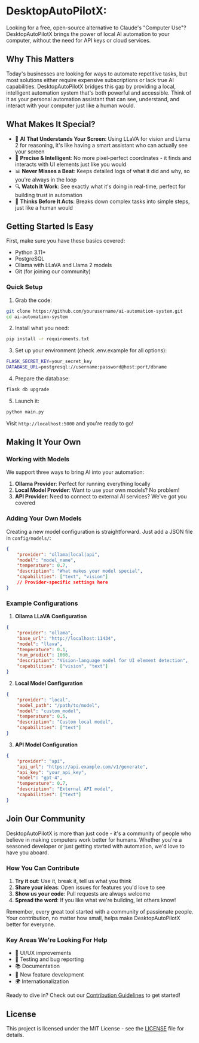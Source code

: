 # DesktopAutoPilotX: 

Looking for a free, open-source alternative to Claude's "Computer Use"? DesktopAutoPilotX brings the power of local AI automation to your computer, without the need for API keys or cloud services.

## Why This Matters

Today's businesses are looking for ways to automate repetitive tasks, but most solutions either require expensive subscriptions or lack true AI capabilities. DesktopAutoPilotX bridges this gap by providing a local, intelligent automation system that's both powerful and accessible. Think of it as your personal automation assistant that can see, understand, and interact with your computer just like a human would.

## What Makes It Special?

- 🤖 **AI That Understands Your Screen**: Using LLaVA for vision and Llama 2 for reasoning, it's like having a smart assistant who can actually see your screen
- 🎯 **Precise & Intelligent**: No more pixel-perfect coordinates - it finds and interacts with UI elements just like you would
- 📊 **Never Misses a Beat**: Keeps detailed logs of what it did and why, so you're always in the loop
- 🔍 **Watch It Work**: See exactly what it's doing in real-time, perfect for building trust in automation
- 🧠 **Thinks Before It Acts**: Breaks down complex tasks into simple steps, just like a human would

## Getting Started Is Easy

First, make sure you have these basics covered:
- Python 3.11+
- PostgreSQL
- Ollama with LLaVA and Llama 2 models
- Git (for joining our community)

### Quick Setup

1. Grab the code:
```bash
git clone https://github.com/yourusername/ai-automation-system.git
cd ai-automation-system
```

2. Install what you need:
```bash
pip install -r requirements.txt
```

3. Set up your environment (check .env.example for all options):
```bash
FLASK_SECRET_KEY=your_secret_key
DATABASE_URL=postgresql://username:password@host:port/dbname
```

4. Prepare the database:
```bash
flask db upgrade
```

5. Launch it:
```bash
python main.py
```

Visit `http://localhost:5000` and you're ready to go!

## Making It Your Own

### Working with Models

We support three ways to bring AI into your automation:

1. **Ollama Provider**: Perfect for running everything locally
2. **Local Model Provider**: Want to use your own models? No problem!
3. **API Provider**: Need to connect to external AI services? We've got you covered

### Adding Your Own Models

Creating a new model configuration is straightforward. Just add a JSON file in `config/models/`:

```json
{
    "provider": "ollama|local|api",
    "model": "model_name",
    "temperature": 0.7,
    "description": "What makes your model special",
    "capabilities": ["text", "vision"]
    // Provider-specific settings here
}
```

### Example Configurations

1. **Ollama LLaVA Configuration**
```json
{
    "provider": "ollama",
    "base_url": "http://localhost:11434",
    "model": "llava",
    "temperature": 0.1,
    "num_predict": 1000,
    "description": "Vision-language model for UI element detection",
    "capabilities": ["vision", "text"]
}
```

2. **Local Model Configuration**
```json
{
    "provider": "local",
    "model_path": "/path/to/model",
    "model": "custom_model",
    "temperature": 0.5,
    "description": "Custom local model",
    "capabilities": ["text"]
}
```

3. **API Model Configuration**
```json
{
    "provider": "api",
    "api_url": "https://api.example.com/v1/generate",
    "api_key": "your_api_key",
    "model": "gpt-4",
    "temperature": 0.7,
    "description": "External API model",
    "capabilities": ["text"]
}
```

## Join Our Community

DesktopAutoPilotX is more than just code - it's a community of people who believe in making computers work better for humans. Whether you're a seasoned developer or just getting started with automation, we'd love to have you aboard.

### How You Can Contribute

1. **Try it out**: Use it, break it, tell us what you think
2. **Share your ideas**: Open issues for features you'd love to see
3. **Show us your code**: Pull requests are always welcome
4. **Spread the word**: If you like what we're building, let others know!

Remember, every great tool started with a community of passionate people. Your contribution, no matter how small, helps make DesktopAutoPilotX better for everyone.

### Key Areas We're Looking For Help

- 🎨 UI/UX improvements
- 🧪 Testing and bug reporting
- 📚 Documentation
- 🔧 New feature development
- 🌍 Internationalization

Ready to dive in? Check out our [Contribution Guidelines](CONTRIBUTING.md) to get started!

## License

This project is licensed under the MIT License - see the [LICENSE](LICENSE) file for details.
